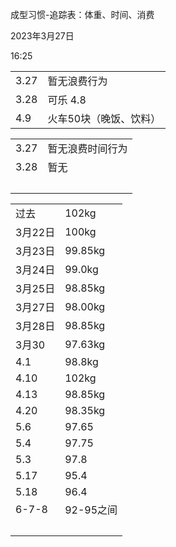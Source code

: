 成型习惯-追踪表：体重、时间、消费

2023年3月27日

16:25

|      |                        |
|------|------------------------|
| 3.27 | 暂无浪费行为           |
| 3.28 | 可乐 4.8               |
| 4.9  | 火车50块（晚饭、饮料） |

|      |                  |
|------|------------------|
| 3.27 | 暂无浪费时间行为 |
| 3.28 | 暂无             |
|      |                  |

|         |           |
|---------|-----------|
| 过去    | 102kg     |
| 3月22日 | 100kg     |
| 3月23日 | 99.85kg   |
| 3月24日 | 99.0kg    |
| 3月25日 | 98.85kg   |
| 3月27日 | 98.00kg   |
| 3月28日 | 98.85kg   |
| 3月30   | 97.63kg   |
| 4.1     | 98.8kg    |
| 4.10    | 102kg     |
| 4.13    | 98.85kg   |
| 4.20    | 98.35kg   |
| 5.6     | 97.65     |
| 5.4     | 97.75     |
| 5.3     | 97.8      |
| 5.17    | 95.4      |
| 5.18    | 96.4      |
| 6-7-8   | 92-95之间 |
|         |           |
